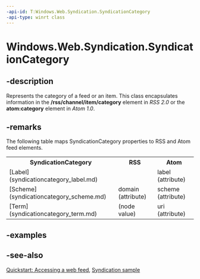 ```yaml
---
-api-id: T:Windows.Web.Syndication.SyndicationCategory
-api-type: winrt class
---
```


<!-- Class syntax.
public class SyndicationCategory : Windows.Web.Syndication.ISyndicationCategory, Windows.Web.Syndication.ISyndicationNode
-->

# Windows.Web.Syndication.SyndicationCategory

## -description
Represents the category of a feed or an item. This class encapsulates information in the **/rss/channel/item/category** element in *RSS 2.0* or the **atom:category** element in *Atom 1.0*.

## -remarks
The following table maps SyndicationCategory properties to RSS and Atom feed elements.

<table>
   <tr><th>SyndicationCategory</th><th>RSS</th><th>Atom</th></tr>
   <tr><td>[Label](syndicationcategory_label.md)</td><td /><td>label (attribute)</td></tr>
   <tr><td>[Scheme](syndicationcategory_scheme.md)</td><td>domain (attribute)</td><td>scheme (attribute)</td></tr>
   <tr><td>[Term](syndicationcategory_term.md)</td><td>(node value)</td><td>uri (attribute)</td></tr>
</table>

## -examples

## -see-also
[Quickstart: Accessing a web feed](https://msdn.microsoft.com/library/bde79bfb-f566-4dbe-b861-f849ab8bc574), [Syndication sample](https://go.microsoft.com/fwlink/p/?linkid=245062)
